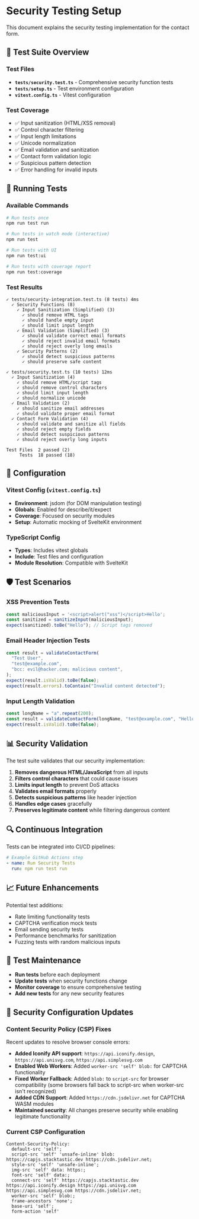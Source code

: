 # Security Testing Setup

This document explains the security testing implementation for the contact form.

## 🧪 Test Suite Overview

### Test Files

- **`tests/security.test.ts`** - Comprehensive security function tests
- **`tests/setup.ts`** - Test environment configuration
- **`vitest.config.ts`** - Vitest configuration

### Test Coverage

- ✅ Input sanitization (HTML/XSS removal)
- ✅ Control character filtering
- ✅ Input length limitations
- ✅ Unicode normalization
- ✅ Email validation and sanitization
- ✅ Contact form validation logic
- ✅ Suspicious pattern detection
- ✅ Error handling for invalid inputs

## 🚀 Running Tests

### Available Commands

```bash
# Run tests once
npm run test run

# Run tests in watch mode (interactive)
npm run test

# Run tests with UI
npm run test:ui

# Run tests with coverage report
npm run test:coverage
```

### Test Results

```
✓ tests/security-integration.test.ts (8 tests) 4ms
  ✓ Security Functions (8)
    ✓ Input Sanitization (Simplified) (3)
      ✓ should remove HTML tags
      ✓ should handle empty input
      ✓ should limit input length
    ✓ Email Validation (Simplified) (3)
      ✓ should validate correct email formats
      ✓ should reject invalid email formats
      ✓ should reject overly long emails
    ✓ Security Patterns (2)
      ✓ should detect suspicious patterns
      ✓ should preserve safe content

✓ tests/security.test.ts (10 tests) 12ms
  ✓ Input Sanitization (4)
    ✓ should remove HTML/script tags
    ✓ should remove control characters
    ✓ should limit input length
    ✓ should normalize unicode
  ✓ Email Validation (2)
    ✓ should sanitize email addresses
    ✓ should validate proper email format
  ✓ Contact Form Validation (4)
    ✓ should validate and sanitize all fields
    ✓ should reject empty fields
    ✓ should detect suspicious patterns
    ✓ should reject overly long inputs

Test Files  2 passed (2)
     Tests  18 passed (18)
```

## 🔧 Configuration

### Vitest Config (`vitest.config.ts`)

- **Environment**: jsdom (for DOM manipulation testing)
- **Globals**: Enabled for describe/it/expect
- **Coverage**: Focused on security modules
- **Setup**: Automatic mocking of SvelteKit environment

### TypeScript Config

- **Types**: Includes vitest globals
- **Include**: Test files and configuration
- **Module Resolution**: Compatible with SvelteKit

## 🛡️ Test Scenarios

### XSS Prevention Tests

```typescript
const maliciousInput = '<script>alert("xss")</script>Hello';
const sanitized = sanitizeInput(maliciousInput);
expect(sanitized).toBe("Hello"); // Script tags removed
```

### Email Header Injection Tests

```typescript
const result = validateContactForm(
  "Test User",
  "test@example.com",
  "bcc: evil@hacker.com; malicious content",
);
expect(result.isValid).toBe(false);
expect(result.errors).toContain("Invalid content detected");
```

### Input Length Validation

```typescript
const longName = "a".repeat(200);
const result = validateContactForm(longName, "test@example.com", "Hello");
expect(result.isValid).toBe(false);
```

## 📊 Security Validation

The test suite validates that our security implementation:

1. **Removes dangerous HTML/JavaScript** from all inputs
2. **Filters control characters** that could cause issues
3. **Limits input length** to prevent DoS attacks
4. **Validates email formats** properly
5. **Detects suspicious patterns** like header injection
6. **Handles edge cases** gracefully
7. **Preserves legitimate content** while filtering dangerous content

## 🔍 Continuous Integration

Tests can be integrated into CI/CD pipelines:

```yaml
# Example GitHub Actions step
- name: Run Security Tests
  run: npm run test run
```

## 📈 Future Enhancements

Potential test additions:

- Rate limiting functionality tests
- CAPTCHA verification mock tests
- Email sending security tests
- Performance benchmarks for sanitization
- Fuzzing tests with random malicious inputs

## 🚨 Test Maintenance

- **Run tests** before each deployment
- **Update tests** when security functions change
- **Monitor coverage** to ensure comprehensive testing
- **Add new tests** for any new security features

## 🔧 Security Configuration Updates

### Content Security Policy (CSP) Fixes

Recent updates to resolve browser console errors:

- **Added Iconify API support**: `https://api.iconify.design`, `https://api.unisvg.com`, `https://api.simplesvg.com`
- **Enabled Web Workers**: Added `worker-src 'self' blob:` for CAPTCHA functionality
- **Fixed Worker Fallback**: Added `blob:` to `script-src` for browser compatibility (some browsers fall back to script-src when worker-src isn't recognized)
- **Added CDN Support**: Added `https://cdn.jsdelivr.net` for CAPTCHA WASM modules
- **Maintained security**: All changes preserve security while enabling legitimate functionality

### Current CSP Configuration

```
Content-Security-Policy:
  default-src 'self';
  script-src 'self' 'unsafe-inline' blob: https://capjs.stacktastic.dev https://cdn.jsdelivr.net;
  style-src 'self' 'unsafe-inline';
  img-src 'self' data: https:;
  font-src 'self' data:;
  connect-src 'self' https://capjs.stacktastic.dev https://api.iconify.design https://api.unisvg.com https://api.simplesvg.com https://cdn.jsdelivr.net;
  worker-src 'self' blob:;
  frame-ancestors 'none';
  base-uri 'self';
  form-action 'self'
```
